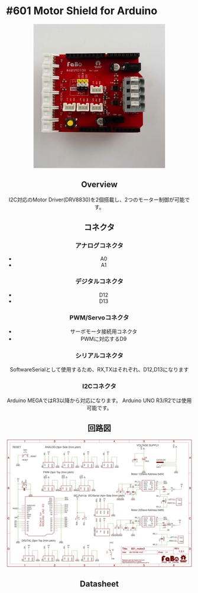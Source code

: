 # #601 Motor Shield for Arduino

<center>
  
![](./img/601_motor_arduino.jpg)
<!--COLORME-->

## Overview
I2C対応のMotor Driver(DRV8830)を2個搭載し、2つのモーター制御が可能です。

## コネクタ

### アナログコネクタ
- A0
- A1

### デジタルコネクタ
- D12
- D13

### PWM/Servoコネクタ
- サーボモータ接続用コネクタ
 - PWMに対応するD9

### シリアルコネクタ
SoftwareSerialとして使用するため、RX,TXはそれぞれ、D12,D13になります

### I2Cコネクタ
Arduino MEGAではR3以降から対応になります。
Arduino UNO R3/R2では使用可能です。

## 回路図

![](./img/601_motor_arduino_sch.png)

## Datasheet


